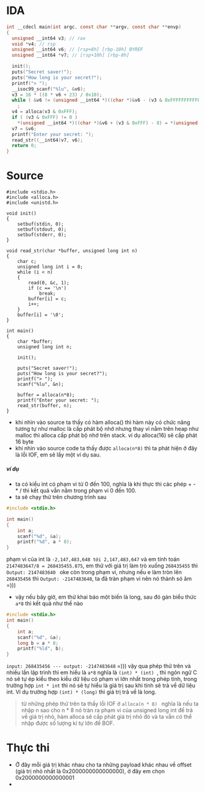 # IDA
```c
int __cdecl main(int argc, const char **argv, const char **envp)
{
  unsigned __int64 v3; // rax
  void *v4; // rsp
  unsigned __int64 v6; // [rsp+8h] [rbp-10h] BYREF
  unsigned __int64 *v7; // [rsp+10h] [rbp-8h]

  init();
  puts("Secret saver!");
  puts("How long is your secret?");
  printf("> ");
  __isoc99_scanf("%lu", &v6);
  v3 = 16 * ((8 * v6 + 23) / 0x10);
  while ( &v6 != (unsigned __int64 *)((char *)&v6 - (v3 & 0xFFFFFFFFFFFFF000LL)) )
    ;
  v4 = alloca(v3 & 0xFFF);
  if ( (v3 & 0xFFF) != 0 )
    *(unsigned __int64 *)((char *)&v6 + (v3 & 0xFFF) - 8) = *(unsigned __int64 *)((char *)&v6 + (v3 & 0xFFF) - 8);
  v7 = &v6;
  printf("Enter your secret: ");
  read_str((__int64)v7, v6);
  return 0;
}
```  

# Source 
```
#include <stdio.h>
#include <alloca.h>
#include <unistd.h>

void init()
{
	setbuf(stdin, 0);
	setbuf(stdout, 0);
	setbuf(stderr, 0);
}

void read_str(char *buffer, unsigned long int n)
{
	char c;
	unsigned long int i = 0;
	while (i < n)
	{
		read(0, &c, 1);
		if (c == '\n')
			break;
		buffer[i] = c;
		i++;
	}
	buffer[i] = '\0';
}

int main()
{
	char *buffer;
	unsigned long int n;

	init();

	puts("Secret saver!");
	puts("How long is your secret?");
	printf("> ");
	scanf("%lu", &n);

	buffer = alloca(n*8);
	printf("Enter your secret: ");
	read_str(buffer, n);
}
```

* khi nhìn vào source ta thấy có hàm alloca() thì hàm này có chức năng tương tự như malloc là cấp phát bộ nhớ nhưng thay vì nằm trên heap như malloc thì alloca cấp phát bộ nhớ trên stack. ví dụ alloca(16) sẽ cấp phát 16 byte  
* khi nhìn vào source code ta thấy được ```alloca(n*8)``` thì ta phát hiện ở đây là lỗi IOF, em sẽ lấy một ví dụ sau.

##### ví dụ
* ta có kiểu int có phạm vi từ 0 đến 100, nghĩa là khi thực thi các phép + - * / thì kết quả vẫn nằm trong phạm vi 0 đến 100.
* ta sẽ chạy thử trên chương trình sau
```c
#include <stdio.h>

int main()
{
    int a;
    scanf("%d", &a);
    printf("%d", a * 8);
}
```

phạm vi của int là ```-2,147,483,648 tới 2,147,483,647``` và em tính toán ```2147483647/8 = 268435455.875```, em thử với giá trị làm trò xuống ```268435455``` thì ```Output: 2147483640 ``` oke còn trong phạm vi, nhưng nếu e làm tròn lên ```268435456``` thì ```Output: -2147483648```, ta đã tràn phạm vi nên nó thành só âm =)))
* vậy nếu bây giờ, em thử khai báo một biến là long, sau đó gán biểu thức ```a*8``` thì kết quả như thế nào
```c
#include <stdio.h>
int main()
{
    int a;
    scanf("%d", &a);
    long b = a * 8;
    printf("%ld", b);
}
```
```input: 268435456 --- output: -2147483648``` =))) vậy qua phép thử trên và nhiều lần lập trình thì em hiểu là ```a*8``` nghĩa là ```(int) * (int) ```, thì ngôn ngữ C nó sẽ tự ép kiểu theo kiểu dữ liệu có phạm vi lớn nhất trong phép tính, trong trường hợp ``` int * int ``` thì nó sẽ tự hiểu là giá trị sau khi tính sẽ trả về dữ liệu int. Ví dụ trường hợp ```(int) * (long)``` thì giá trị trả về là long.
> từ những phép thử trên ta thấy lỗi IOF ở ```alloca(n * 8) ```
nghĩa là nếu ta nhập n sao cho n * 8 nó tràn ra phạm vi của unsigned long int để trả về giá trị nhỏ, hàm alloca sẽ cấp phát giá trị nhỏ đó và ta vẫn có thể nhập được số lượng kí tự lớn để BOF. 

# Thực thi
* Ở đây mỗi giá trị khác nhau cho ta những payload khác nhau về offset (giá trị nhỏ nhất là 0x2000000000000000), ở đây em chọn 0x2000000000000001
* 